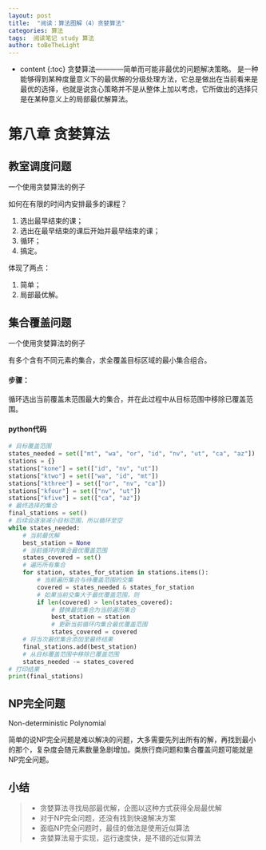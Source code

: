 ```yaml
---
layout: post
title:  "阅读：算法图解（4）贪婪算法"
categories: 算法
tags:  阅读笔记 study 算法
author: toBeTheLight
---
```


* content
{:toc}
贪婪算法————简单而可能非最优的问题解决策略。
是一种能够得到某种度量意义下的最优解的分级处理方法，它总是做出在当前看来是最优的选择，也就是说贪心策略并不是从整体上加以考虑，它所做出的选择只是在某种意义上的局部最优解算法。





# 第八章 贪婪算法

## 教室调度问题
一个使用贪婪算法的例子  

如何在有限的时间内安排最多的课程？
1. 选出最早结束的课；
2. 选出在最早结束的课后开始并最早结束的课；
3. 循环；
4. 搞定。

体现了两点：
1. 简单；
2. 局部最优解。

## 集合覆盖问题
一个使用贪婪算法的例子

有多个含有不同元素的集合，求全覆盖目标区域的最小集合组合。

#### 步骤：
循环选出当前覆盖未范围最大的集合，并在此过程中从目标范围中移除已覆盖范围。

#### python代码
```python
# 目标覆盖范围
states_needed = set(["mt", "wa", "or", "id", "nv", "ut", "ca", "az"])
stations = {}
stations["kone"] = set(["id", "nv", "ut"])
stations["ktwo"] = set(["wa", "id", "mt"])
stations["kthree"] = set(["or", "nv", "ca"])
stations["kfour"] = set(["nv", "ut"])
stations["kfive"] = set(["ca", "az"])
# 最终选择的集合
final_stations = set()
# 后续会逐渐减小目标范围，所以循环至空
while states_needed:
    # 当前最优解
    best_station = None
    # 当前循环内集合最优覆盖范围
    states_covered = set()
    # 遍历所有集合
    for station, states_for_station in stations.items():
        # 当前遍历集合与待覆盖范围的交集
        covered = states_needed & states_for_station
        # 如果当前交集大于最优覆盖范围，则
        if len(covered) > len(states_covered):
            # 替换最优集合为当前遍历集合
            best_station = station
            # 更新当前循环内集合最优覆盖范围
            states_covered = covered
    # 将当次最优集合添加至最终结果
    final_stations.add(best_station)
    # 从目标覆盖范围中移除已覆盖范围
    states_needed -= states_covered
# 打印结果
print(final_stations)

```
## NP完全问题

Non-deterministic Polynomial

简单的说NP完全问题是难以解决的问题，大多需要先列出所有的解，再找到最小的那个，复杂度会随元素数量急剧增加。类旅行商问题和集合覆盖问题可能就是NP完全问题。

## 小结

> * 贪婪算法寻找局部最优解，企图以这种方式获得全局最优解
> * 对于NP完全问题，还没有找到快速解决方案
> * 面临NP完全问题时，最佳的做法是使用近似算法
> * 贪婪算法易于实现，运行速度快，是不错的近似算法